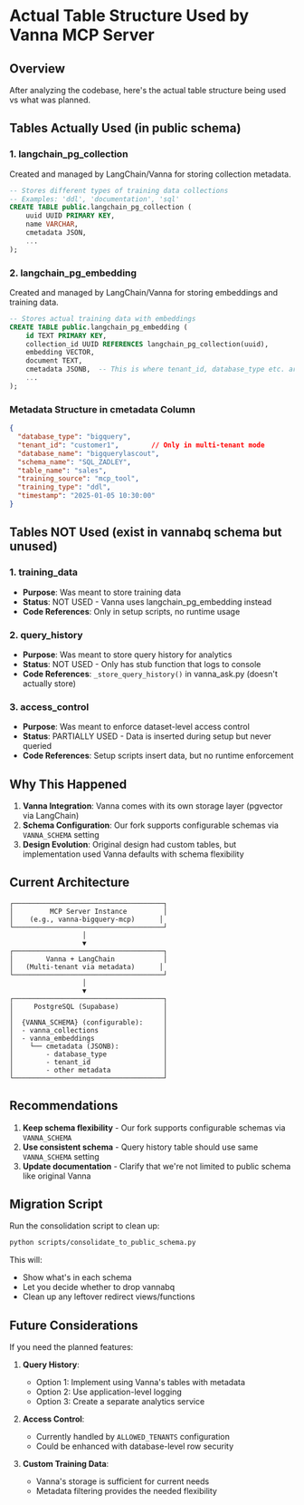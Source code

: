 # Actual Table Structure Used by Vanna MCP Server

## Overview
After analyzing the codebase, here's the actual table structure being used vs what was planned.

## Tables Actually Used (in public schema)

### 1. langchain_pg_collection
Created and managed by LangChain/Vanna for storing collection metadata.

```sql
-- Stores different types of training data collections
-- Examples: 'ddl', 'documentation', 'sql'
CREATE TABLE public.langchain_pg_collection (
    uuid UUID PRIMARY KEY,
    name VARCHAR,
    cmetadata JSON,
    ...
);
```

### 2. langchain_pg_embedding  
Created and managed by LangChain/Vanna for storing embeddings and training data.

```sql
-- Stores actual training data with embeddings
CREATE TABLE public.langchain_pg_embedding (
    id TEXT PRIMARY KEY,
    collection_id UUID REFERENCES langchain_pg_collection(uuid),
    embedding VECTOR,
    document TEXT,
    cmetadata JSONB,  -- This is where tenant_id, database_type etc. are stored
    ...
);
```

### Metadata Structure in cmetadata Column
```json
{
  "database_type": "bigquery",
  "tenant_id": "customer1",        // Only in multi-tenant mode
  "database_name": "bigquerylascout",
  "schema_name": "SQL_ZADLEY",
  "table_name": "sales",
  "training_source": "mcp_tool",
  "training_type": "ddl",
  "timestamp": "2025-01-05 10:30:00"
}
```

## Tables NOT Used (exist in vannabq schema but unused)

### 1. training_data
- **Purpose**: Was meant to store training data
- **Status**: NOT USED - Vanna uses langchain_pg_embedding instead
- **Code References**: Only in setup scripts, no runtime usage

### 2. query_history
- **Purpose**: Was meant to store query history for analytics
- **Status**: NOT USED - Only has stub function that logs to console
- **Code References**: `_store_query_history()` in vanna_ask.py (doesn't actually store)

### 3. access_control
- **Purpose**: Was meant to enforce dataset-level access control
- **Status**: PARTIALLY USED - Data is inserted during setup but never queried
- **Code References**: Setup scripts insert data, but no runtime enforcement

## Why This Happened

1. **Vanna Integration**: Vanna comes with its own storage layer (pgvector via LangChain)
2. **Schema Configuration**: Our fork supports configurable schemas via `VANNA_SCHEMA` setting
3. **Design Evolution**: Original design had custom tables, but implementation used Vanna defaults with schema flexibility

## Current Architecture

```
┌─────────────────────────────────────┐
│         MCP Server Instance         │
│    (e.g., vanna-bigquery-mcp)      │
└─────────────────────────────────────┘
                  │
                  ▼
┌─────────────────────────────────────┐
│        Vanna + LangChain            │
│   (Multi-tenant via metadata)      │
└─────────────────────────────────────┘
                  │
                  ▼
┌─────────────────────────────────────┐
│     PostgreSQL (Supabase)           │
│                                     │
│  {VANNA_SCHEMA} (configurable):     │
│  - vanna_collections                │
│  - vanna_embeddings                 │
│    └── cmetadata (JSONB):           │
│        - database_type              │
│        - tenant_id                  │
│        - other metadata             │
└─────────────────────────────────────┘
```

## Recommendations

1. **Keep schema flexibility** - Our fork supports configurable schemas via `VANNA_SCHEMA`
2. **Use consistent schema** - Query history table should use same `VANNA_SCHEMA` setting
3. **Update documentation** - Clarify that we're not limited to public schema like original Vanna

## Migration Script

Run the consolidation script to clean up:
```bash
python scripts/consolidate_to_public_schema.py
```

This will:
- Show what's in each schema
- Let you decide whether to drop vannabq
- Clean up any leftover redirect views/functions

## Future Considerations

If you need the planned features:

1. **Query History**: 
   - Option 1: Implement using Vanna's tables with metadata
   - Option 2: Use application-level logging
   - Option 3: Create a separate analytics service

2. **Access Control**:
   - Currently handled by `ALLOWED_TENANTS` configuration
   - Could be enhanced with database-level row security

3. **Custom Training Data**:
   - Vanna's storage is sufficient for current needs
   - Metadata filtering provides the needed flexibility